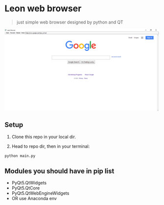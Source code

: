 # Leon web browser
> just simple web browser designed by python and QT

![](view.png)


## Setup
1. Clone this repo in your local dir.

2. Head to repo dir, then in your terminal:
```sh
python main.py
```


## Modules you should have in pip list

- PyQt5.QtWidgets
- PyQt5.QtCore
- PyQt5.QtWebEngineWidgets
- OR use Anaconda env


